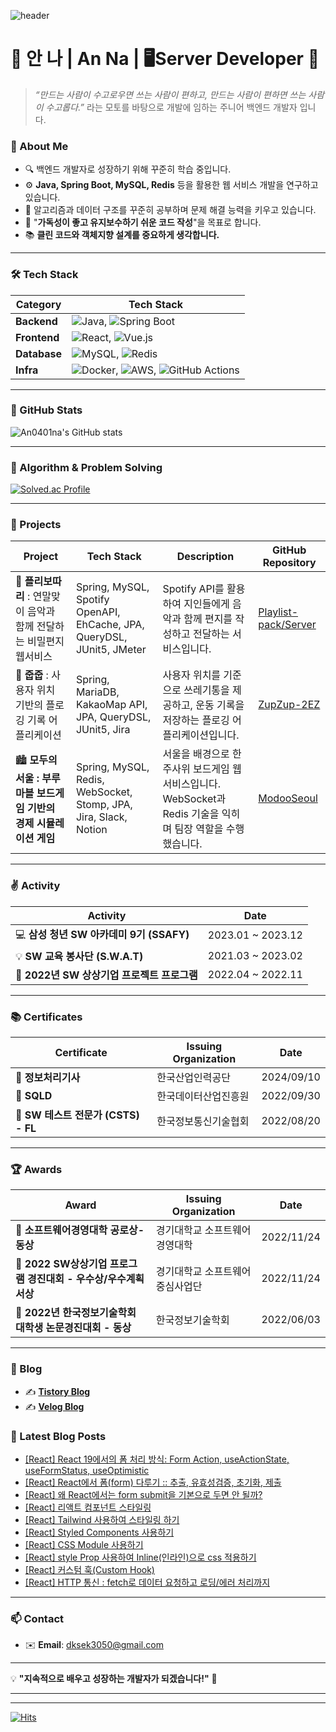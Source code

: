 
![header](https://capsule-render.vercel.app/api?type=venom&color=020202&height=300&section=header&text=Hello%20I%27m%20Anna&fontSize=50&stroke=DA96DE&strokeWidth=1)

# 🌟 안 나 | An Na | 🖥️Server Developer 👋
> *“만드는 사람이 수고로우면 쓰는 사람이 편하고, 
만드는 사람이 편하면 쓰는 사람이 수고롭다.”*
라는 모토를 바탕으로 개발에 임하는 주니어 백엔드 개발자 입니다.

### 📌 About Me
- 🔍 백엔드 개발자로 성장하기 위해 꾸준히 학습 중입니다.
- ⚙️ **Java, Spring Boot, MySQL, Redis** 등을 활용한 웹 서비스 개발을 연구하고 있습니다.
- 🌱 알고리즘과 데이터 구조를 꾸준히 공부하며 문제 해결 능력을 키우고 있습니다.
- 🎯 "**가독성이 좋고 유지보수하기 쉬운 코드 작성**"을 목표로 합니다.
- 📚 **클린 코드와 객체지향 설계를 중요하게 생각합니다.**  

---

### 🛠 Tech Stack

| Category     | Tech Stack                                              |
|--------------|---------------------------------------------------------|
| **Backend**  | ![Java](https://img.shields.io/badge/Java-007396?style=flat-square&logo=Java&logoColor=white), ![Spring Boot](https://img.shields.io/badge/Spring%20Boot-6DB33F?style=flat-square&logo=Spring%20Boot&logoColor=white) |
| **Frontend** | ![React](https://img.shields.io/badge/React-61DAFB?style=flat-square&logo=React&logoColor=white), ![Vue.js](https://img.shields.io/badge/Vue.js-4FC08D?style=flat-square&logo=Vue.js&logoColor=white) |
| **Database** | ![MySQL](https://img.shields.io/badge/MySQL-4479A1?style=flat-square&logo=MySQL&logoColor=white), ![Redis](https://img.shields.io/badge/Redis-DC382D?style=flat-square&logo=Redis&logoColor=white) |
| **Infra**    | ![Docker](https://img.shields.io/badge/Docker-2496ED?style=flat-square&logo=Docker&logoColor=white), ![AWS](https://img.shields.io/badge/AWS-232F3E?style=flat-square&logo=Amazon%20AWS&logoColor=white), ![GitHub Actions](https://img.shields.io/badge/GitHub%20Actions-2088FF?style=flat-square&logo=GitHub%20Actions&logoColor=white) |

---

### 🌟 GitHub Stats
![An0401na's GitHub stats](https://github-readme-stats.vercel.app/api?username=An0401na&show_icons=true&theme=dark)

---

### 📖 Algorithm & Problem Solving
[![Solved.ac Profile](http://mazassumnida.wtf/api/generate_badge?boj=dksek3050)](https://solved.ac/dksek3050)

---

### 📂 Projects

| **Project**                                              | **Tech Stack**                                    | **Description**                                                                                      | **GitHub Repository**                                                 |
|----------------------------------------------------------|--------------------------------------------------|------------------------------------------------------------------------------------------------------|---------------------------------------------------------------------|
| 💌 **플리보따리** : 연말맞이 음악과 함께 전달하는 비밀편지 웹서비스 | Spring, MySQL, Spotify OpenAPI, EhCache, JPA, QueryDSL, JUnit5, JMeter | Spotify API를 활용하여 지인들에게 음악과 함께 편지를 작성하고 전달하는 서비스입니다.  | [Playlist-pack/Server](https://github.com/Playlist-pack/Server)     |
| 🌱 **줍줍** : 사용자 위치 기반의 플로깅 기록 어플리케이션   | Spring, MariaDB, KakaoMap API, JPA, QueryDSL, JUnit5, Jira  | 사용자 위치를 기준으로 쓰레기통을 제공하고, 운동 기록을 저장하는 플로깅 어플리케이션입니다. | [ZupZup-2EZ](https://github.com/ZupZup-2EZ)                      |
| 🏙️ **모두의 서울 : 부루마블 보드게임 기반의 경제 시뮬레이션 게임** | Spring, MySQL, Redis, WebSocket, Stomp, JPA, Jira, Slack, Notion | 서울을 배경으로 한 주사위 보드게임 웹서비스입니다. WebSocket과 Redis 기술을 익히며 팀장 역할을 수행했습니다.  | [ModooSeoul](https://github.com/Modoo-s-Seoul/ModooSeoul)           |

---

### ✌️ Activity

| **Activity**                                          | **Date**                              |
|------------------------------------------------------|---------------------------------------|
| 💻 **삼성 청년 SW 아카데미 9기 (SSAFY)**               | 2023.01 ~ 2023.12                    |
| 💡 **SW 교육 봉사단 (S.W.A.T)**                       | 2021.03 ~ 2023.02                    |
| 🌱 **2022년 SW 상상기업 프로젝트 프로그램**           | 2022.04 ~ 2022.11                    |

---

### 📚 Certificates

| **Certificate**                                         | **Issuing Organization**               | **Date**       |
|--------------------------------------------------------|----------------------------------------|----------------|
| 🏅 **정보처리기사**                                      | 한국산업인력공단                        | 2024/09/10     |
| 🏅 **SQLD**                                             | 한국데이터산업진흥원                   | 2022/09/30     |
| 🏅 **SW 테스트 전문가 (CSTS) - FL**                    | 한국정보통신기술협회                   | 2022/08/20     |

---

### 🏆 Awards

| **Award**                                            | **Issuing Organization**               | **Date**       |
|------------------------------------------------------|----------------------------------------|----------------|
| 🏅 **소프트웨어경영대학 공로상- 동상**                 | 경기대학교 소프트웨어경영대학          | 2022/11/24     |
| 🏅 **2022 SW상상기업 프로그램 경진대회 - 우수상/우수계획서상** | 경기대학교 소프트웨어중심사업단        | 2022/11/24     |
| 🏅 **2022년 한국정보기술학회 대학생 논문경진대회 - 동상**  | 한국정보기술학회                       | 2022/06/03     |

---

### 📖 Blog

- ✍️ **[Tistory Blog](https://dksek3050.tistory.com/)**
- ✍️ **[Velog Blog](https://velog.io/@dksek3050/posts)**

### 📑 Latest Blog Posts

<ul><li><a href='https://dksek3050.tistory.com/182' target='_blank'>[React] React 19에서의 폼 처리 방식: Form Action, useActionState, useFormStatus, useOptimistic</a></li><li><a href='https://dksek3050.tistory.com/181' target='_blank'>[React] React에서 폼(form) 다루기 :: 추출, 유효성검증, 초기화, 제출</a></li><li><a href='https://dksek3050.tistory.com/180' target='_blank'>[React] 왜 React에서는 form submit을 기본으로 두면 안 될까?</a></li><li><a href='https://dksek3050.tistory.com/179' target='_blank'>[React] 리액트 컴포넌트 스타일링</a></li><li><a href='https://dksek3050.tistory.com/178' target='_blank'>[React] Tailwind 사용하여 스타일링 하기</a></li><li><a href='https://dksek3050.tistory.com/177' target='_blank'>[React] Styled Components 사용하기</a></li><li><a href='https://dksek3050.tistory.com/176' target='_blank'>[React]  CSS Module 사용하기</a></li><li><a href='https://dksek3050.tistory.com/175' target='_blank'>[React] style Prop 사용하여 Inline(인라인)으로 css 적용하기</a></li><li><a href='https://dksek3050.tistory.com/174' target='_blank'>[React] 커스텀 훅(Custom Hook)</a></li><li><a href='https://dksek3050.tistory.com/172' target='_blank'>[React] HTTP 통신 : fetch로 데이터 요청하고 로딩/에러 처리까지</a></li></ul>
    
---

### 📫 Contact

- ✉️ **Email**: dksek3050@gmail.com
<!-- 💼 **LinkedIn**: [your-profile](https://linkedin.com/in/your-profile)-->

---

💡 **"지속적으로 배우고 성장하는 개발자가 되겠습니다!"** 🚀

---
---

[![Hits](https://hits.seeyoufarm.com/api/count/incr/badge.svg?url=https%3A%2F%2Fgithub.com%2FAn0401na%2Fhit-counter&count_bg=%23FFAFE7&title_bg=%23555555&icon=&icon_color=%23E7E7E7&title=hits&edge_flat=false)](https://hits.seeyoufarm.com)

